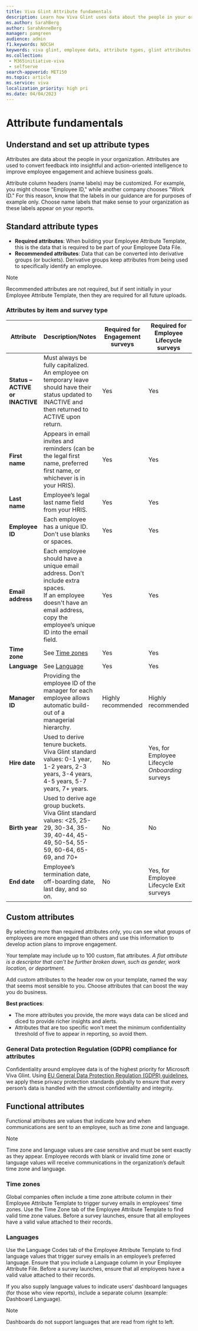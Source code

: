 ```yaml
---
title: Viva Glint Attribute fundamentals
description: Learn how Viva Glint uses data about the people in your organization to convert survey feedback into insightful and action-oriented information to improve employee engagement.
ms.author: SarahBerg
author: SarahAnneBerg
manager: pamgreen
audience: admin
f1.keywords: NOCSH
keywords: viva glint, employee data, attribute types, glint attributes, glint data
ms.collection: 
 - M365initiative-viva
 - selfserve
search-appverid: MET150
ms.topic: article
ms.service: viva
localization_priority: high pri
ms.date: 04/04/2023
---
```


# Attribute fundamentals

## Understand and set up attribute types

Attributes are data about the people in your organization. Attributes are used to convert feedback into insightful and action-oriented intelligence to improve employee engagement and achieve business goals.

Attribute column headers (name labels) may be customized. For example, you might choose "Employee ID," while another company chooses "Work ID." For this reason, know that the labels in our guidance are for purposes of example only. Choose name labels that make sense to your organization as these labels appear on your reports.

## Standard attribute types

- **Required attributes**: When building your Employee Attribute Template, this is the data that is required to be part of your Employee Data File.
- **Recommended attributes**: Data that can be converted into derivative groups (or buckets). Derivative groups keep attributes from being used to specifically identify an employee.

>[!NOTE]
> Recommended attributes are not required, but if sent initially in your Employee Attribute Template, then they are required for all future uploads.

### Attributes by item and survey type

| **Attribute** | **Description/Notes** | **Required for Engagement surveys** | **Required for Employee Lifecycle surveys** |
|---|---|---|---|
| **Status – ACTIVE or INACTIVE** | Must always be fully capitalized.<br>An employee on temporary leave should have their status updated to INACTIVE and then returned to ACTIVE upon return. | Yes | Yes |
| **First name** | Appears in email invites and reminders (can be the legal first name, preferred first name, or whichever is in your HRIS). | Yes | Yes |
| **Last name** | Employee’s legal last name field from your HRIS. | Yes | Yes |
| **Employee ID** | Each employee has a unique ID. Don't use blanks or spaces. | Yes | Yes |
| **Email address** | Each employee should have a unique email address. Don't include extra spaces.<br>If an employee doesn't have an email address, copy the employee’s unique ID into the email field. | Yes | Yes |
| **Time zone** | See [Time zones](#time-zones) | Yes | Yes |
| **Language** | See [Language](#languages) | Yes | Yes |
| **Manager ID** | Providing the employee ID of the manager for each employee allows automatic build-out of a managerial hierarchy. | Highly recommended | Highly recommended |
| **Hire date** | Used to derive tenure buckets.<br>Viva Glint standard values: 0-1 year, 1-2 years, 2-3 years, 3-4 years, 4-5 years, 5-7 years, 7+ years. | No | Yes, for Employee Lifecycle *Onboarding* surveys |
| **Birth year** | Used to derive age group buckets.<br>Viva Glint standard values: <25, 25-29, 30-34, 35-39, 40-44, 45-49, 50-54, 55-59, 60-64, 65-69, and 70+ | No | No |
| **End date** | Employee’s termination date, off-boarding date, last day, and so on. | No | Yes, for Employee Lifecycle Exit surveys |

## Custom attributes

By selecting more than required attributes only, you can see what groups of employees are more engaged than others and use this information to develop action plans to improve engagement. 

Your template may include up to 100 custom, flat attributes. *A flat attribute is a descriptor that can't be further broken down, such as gender, work location, or department.*

Add custom attributes to the header row on your template, named the way that seems most sensible to you. Choose attributes that can boost the way you do business.

**Best practices**:

- The more attributes you provide, the more ways data can be sliced and diced to provide richer insights and alerts. 
- Attributes that are too specific won't meet the minimum confidentiality threshold of five to appear in reporting, so avoid them.

### General Data protection Regulation (GDPR) compliance for attributes

Confidentiality around employee data is of the highest priority for Microsoft Viva Glint. Using [EU General Data Protection Regulation (GDPR) guidelines](https://microsoft.sharepoint.com/:w:/r/teams/PSTeam/_layouts/15/Doc.aspx?sourcedoc=%7BDA8D8CB5-F3CB-4433-9798-EC1D052A205D%7D&file=Confidentiality%20in%20Viva%20Glint%20programs.docx&action=default&mobileredirect=true&share=IQG1jI3ay_MzRJeY7B0FKiBdAXkwdmWiW1Pu4SDT7ZUHgAg&cid=ec5d3ef1-8c67-430b-9de2-5d5507db4843), we apply these privacy protection standards globally to ensure that every person’s data is handled with the utmost confidentiality and integrity.

## Functional attributes

Functional attributes are values that indicate how and when communications are sent to an employee, such as time zone and language.

>[!NOTE]
> Time zone and language values are case sensitive and must be sent exactly as they appear. Employee records with blank or invalid time zone or language values will receive communications in the organization’s default time zone and language.  

### Time zones

Global companies often include a time zone attribute column in their Employee Attribute Template to trigger survey emails in employees’ time zones. Use the Time Zone tab of the Employee Attribute Template to find valid time zone values. Before a survey launches, ensure that all employees have a valid value attached to their records.

### Languages

Use the Language Codes tab of the Employee Attribute Template to find language values that trigger survey emails in an employee’s preferred language. Ensure that you include a Language column in your Employee Attribute File. Before a survey launches, ensure that all employees have a valid value attached to their records.

If you also supply language values to indicate users’ dashboard languages (for those who view reports), include a separate column (example: Dashboard Language).

>[!NOTE]
> Dashboards do not support languages that are read from right to left.